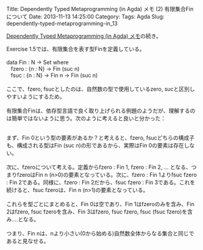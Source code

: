 Title: Dependently Typed Metaprogramming (in Agda) メモ (2) 有限集合Finについて
Date: 2013-11-13 14:25:00
Category: 
Tags: Agda
Slug: dependently-typed-metaprogramming-in_13

[Dependently Typed Metaprogramming (in Agda) メモ]({filename}./dependently-typed-metaprogramming-in.md)の続き。

Exercise 1.5では、有限集合を表す型Finを定義している。<br /><br />data Fin : N -&gt; Set where<br />&nbsp;&nbsp; fzero : {n : N} -&gt; Fin (suc n)<br />&nbsp;&nbsp; fsuc : {n : N} -&gt; Fin n -&gt; Fin (suc n)<br /><br />ここで、fzero, fsucとしたのは、自然数の型で使用しているzero, sucと区別しやすいようにするため。<br /><br />有限集合Finは、依存型言語で良く取り上げられる例題のようだが、理解するのは簡単ではないように思う。次のように考えると良いと分かった：<br /><br /><div style="text-align: left;">まず、Fin 0という型の要素があるか？と考えると、fzero, fsucどちらの構成子も、構成される型はFin (suc n)の形であるから、実際はFin 0の要素は存在しない。</div><div style="text-align: left;"><br /></div><div style="text-align: left;">次に、fzeroについて考える。定義からfzero : Fin 1, fzero : Fin 2, ... となる、つまりfzeroはFin n (n&gt;0)の要素となっている。次に、fzero : Fin 1よりfsuc fzero : Fin 2である。同様に、fzero : Fin 2だから、fsuc fzero : Fin 3である。これを続けると、fsuc fzeroは、Fin n (n&gt;1)の要素となっている。</div><div style="text-align: left;"><br /></div><div style="text-align: left;">これらを型ごとにまとめると、Fin 0は空であり、Fin 1はfzeroのみを含み、Fin 2はfzero, fsuc fzeroを含み、Fin 3はfzero, fsuc fzero, fsuc (fsuc fzero)を含み....となる。</div><div style="text-align: left;"><br /></div><div style="text-align: left;">つまり、Fin nは、nより小さい(0から始める)自然数全体からなる集合と同じであると見なせる。 </div>

